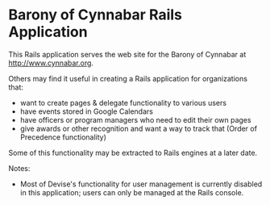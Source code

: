# Barony of Cynnabar Rails Application

This Rails application serves the web site for the Barony of Cynnabar at http://www.cynnabar.org.

Others may find it useful in creating a Rails application for organizations that:

 - want to create pages & delegate functionality to various users
 - have events stored in Google Calendars
 - have officers or program managers who need to edit their own pages
 - give awards or other recognition and want a way to track that (Order of Precedence functionality)

Some of this functionality may be extracted to Rails engines at a later date.

Notes:

 - Most of Devise's functionality for user management is currently disabled in
   this application; users can only be managed at the Rails console.

